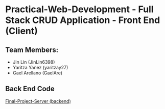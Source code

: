 # Practical-Web-Development - Full Stack CRUD Application - Front End (Client)

## Team Members:
- Jin Lin (JinLin6398)
- Yaritza Yanez (yaritzay27)
- Gael Arellano (GaelAre)

## Back End Code
[Final-Project-Server (backend)](https://github.com/JinLin6398/final-project-server.git)
